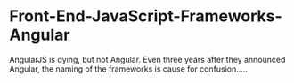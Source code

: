 # Front-End-JavaScript-Frameworks-Angular
AngularJS is dying, but not Angular. Even three years after they announced Angular, the naming of the frameworks is cause for confusion.....

